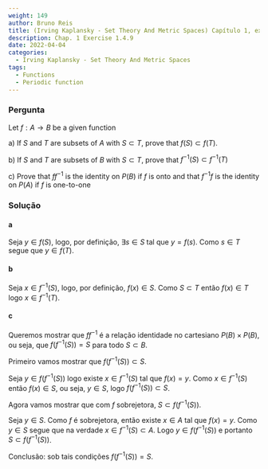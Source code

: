 ```yaml
---
weight: 149
author: Bruno Reis
title: (Irving Kaplansky - Set Theory And Metric Spaces) Capítulo 1, exercício 1.4.9
description: Chap. 1 Exercise 1.4.9
date: 2022-04-04
categories:
  - Irving Kaplansky - Set Theory And Metric Spaces
tags:
  - Functions
  - Periodic function
---
```

### Pergunta
Let $f: A \rightarrow B$ be a given function

a) If $S$ and $T$ are subsets of $A$ with $S \subset T$, prove that $f(S) \subset f(T)$.

b) If $S$ and $T$ are subsets of $B$ with $S \subset T$, prove that $f^{-1}(S) \subset f^{-1}(T)$

c) Prove that $ff^{-1}$ is the identity on $P(B)$ if $f$ is onto and that $f^{-1}f$ is the identity on $P(A)$ if $f$ is one-to-one

### Solução

#### a
Seja $y \in f(S)$, logo, por definição, $\exists s \in S$ tal que $y = f(s)$. Como $s \in T$ segue que $y \in f(T)$.

#### b
Seja $x \in f^{-1}(S)$, logo, por definição, $f(x) \in S$. Como $S \subset T$ então $f(x) \in T$ logo $x \in f^{-1}(T)$.


#### c
Queremos mostrar que $ff^{-1}$ é a relação identidade no cartesiano $P(B) \times P(B)$, ou seja, que $f(f^{-1}(S)) = S$ para todo $S \subset B$.

Primeiro vamos mostrar que $f(f^{-1}(S)) \subset S$.

Seja $y \in f(f^{-1}(S))$ logo existe $x \in f^{-1}(S)$ tal que $f(x) = y$. Como $x \in f^{-1}(S)$ então $f(x) \in S$, ou seja, $y \in S$, logo $f(f^{-1}(S)) \subset S$.

Agora vamos mostrar que com $f$ sobrejetora, $S \subset f(f^{-1}(S))$. 

Seja $y \in S$. Como $f$ é sobrejetora, então existe $x \in A$ tal que $f(x) = y$. Como $y \in S$ segue que na verdade $x \in f^{-1}(S) \subset A$. Logo $y \in f(f^{-1}(S))$ e portanto $S \subset f(f^{-1}(S))$.

Conclusão: sob tais condições $f(f^{-1}(S)) = S$.